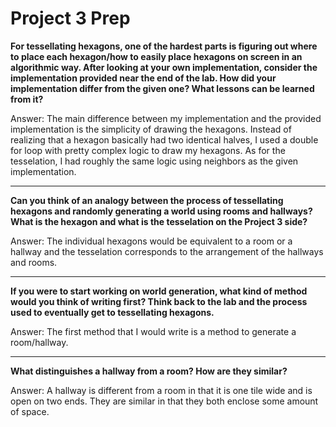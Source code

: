 # Project 3 Prep

**For tessellating hexagons, one of the hardest parts is figuring out where to place each hexagon/how to easily place hexagons on screen in an algorithmic way.
After looking at your own implementation, consider the implementation provided near the end of the lab.
How did your implementation differ from the given one? What lessons can be learned from it?**

Answer: The main difference between my implementation and the provided implementation is the 
simplicity of drawing the hexagons. Instead of realizing that a hexagon basically had two 
identical halves, I used a double for loop with pretty complex logic to draw my hexagons. As for 
the tesselation, I had roughly the same logic using neighbors as the given implementation.

-----

**Can you think of an analogy between the process of tessellating hexagons and randomly generating a world using rooms and hallways?
What is the hexagon and what is the tesselation on the Project 3 side?**

Answer: The individual hexagons would be equivalent to a room or a hallway and the tesselation 
corresponds to the arrangement of the hallways and rooms.

-----
**If you were to start working on world generation, what kind of method would you think of writing first? 
Think back to the lab and the process used to eventually get to tessellating hexagons.**

Answer: The first method that I would write is a method to generate a room/hallway.

-----
**What distinguishes a hallway from a room? How are they similar?**

Answer: A hallway is different from a room in that it is one tile wide and is open on two ends. 
They are similar in that they both enclose some amount of space.
